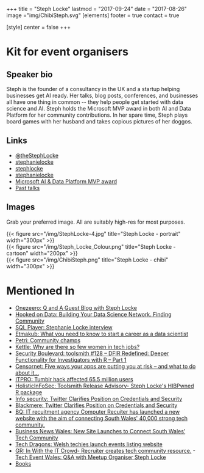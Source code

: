 +++
title = "Steph Locke"
lastmod = "2017-09-24"
date = "2017-08-26"
image ="img/ChibiSteph.svg"
[elements]
  footer = true
  contact = true



[style]
  center = false
+++

# Kit for event organisers

## Speaker bio

Steph is the founder of a consultancy in the UK and a startup helping businesses get AI ready. Her talks, blog posts, conferences, and businesses all have one thing in common -- they help people get started with data science and AI. Steph holds the Microsoft MVP award in both AI and Data Platform for her community contributions. In her spare time, Steph plays board games with her husband and takes copious pictures of her doggos.

## Links

- [<i class="fa fa-twitter" ></i> @theStephLocke](//twitter.com/theStephLocke)
- [<i class="fa fa-linkedin" ></i> stephanielocke](//uk.linkedin.com/in/stephanielocke)
- [<i class="fa fa-github" ></i> stephlocke](//github.com/stephlocke)
- [<i class="fa fa-amazon" ></i> stephanielocke](//amazon.com/author/stephanielocke)
- [Microsoft AI & Data Platform MVP award](//mvp.microsoft.com/en-us/mvp/Stephanie%20%20Locke-5001721)
- [Past talks](https://itsalocke.com/talks)

## Images

Grab your preferred image. All are suitably high-res for most purposes.

<div class="row">
<div class="col-lg-4">
{{< figure src="/img/StephLocke-4.jpg" title="Steph Locke - portrait" width="300px" >}}
</div>
<div class="col-lg-4">
{{< figure src="/img/Steph_Locke_Colour.png" title="Steph Locke - cartoon" width="200px" >}}
</div>
<div class="col-lg-4">
{{< figure src="/img/ChibiSteph.png" title="Steph Locke - chibi" width="300px" >}}
</div>
</div>

# Mentioned In

- [Onezeero: Q and A Guest Blog with Steph Locke](https://www.onezeero.co.uk/onezeero-blog/q-and-a-guest-blog-with-steph-locke)
- [Hooked on Data: Building Your Data Science Network. Finding Community](http://hookedondata.org/Building-Your-Data-Science-Network-Finding-Community/)
- [SQL Player: Stephanie Locke interview](https://sqlplayer.net/2017/09/asf-003-stephanie-locke-interview/)
- [Etmakub: What you need to know to start a career as a data scientist](https://etmakub.com/career-as-a-data-scientist/)
- [Petri: Community champs](https://www.petri.com/community-champs/stephanie-locke)
- [Kettle: Why are there so few women in tech jobs?](https://www.kettlemag.co.uk/why-are-there-so-few-women-in-tech-jobs/)
- [Security Boulevard: toolsmith #128 – DFIR Redefined: Deeper Functionality for Investigators with R – Part 1](https://securityboulevard.com/2017/10/toolsmith-128-dfir-redefined-deeper-functionality-for-investigators-with-r-part-1/)
- [Censornet: Five ways your apps are putting you at risk – and what to do about it…](https://www.censornet.com/resources/blog/2016/july/five-ways-your-apps-are-putting-you-at-risk-and-what-to-do-about-it/)
- [ITPRO: Tumblr hack affected 65.5 million users](http://www.itpro.co.uk/hacking/26647/tumblr-hack-affected-655-million-users)
- [HolisticInFoSec: Toolsmith Release Advisory- Steph Locke's HIBPwned R package](https://holisticinfosec.blogspot.co.uk/2016/07/toolsmith-release-advisory-steph-lockes.html)
- [Info security: Twitter Clarifies Position on Credentials and Security](https://www.infosecurity-magazine.com/news/twitter-clarifies-position/)
- [Blackmere: Twitter Clarifies Position on Credentials and Security](https://blackmereconsulting.com/twitter-clarifies-position-on-credentials-and-security/)
- [BQ: IT recuitment agency Computer Recuiter has launched a new website with the aim of connecting South Wales' 40,000 strong tech community.](http://www.bqlive.co.uk/ict-communications/2018/02/12/news/new-site-launches-to-connect-south-wales-tech-community-30534/)
- [Business News Wales: New Site Launches to Connect South Wales’ Tech Community](https://businessnewswales.com/new-site-launches-connect-south-wales-tech-community/)
- [Tech Dragons: Welsh techies launch events listing website](http://techdragons.wales/welsh-techies-launch-events-listing-website/)
- [GR: In With the IT Crowd- Recruiter creates tech community resource.](http://theglobalrecruiter.com/news/recruiter-creates-tech-community-resource/9355) -[Tech Event Wales: Q&A with Meetup Organiser Steph Locke](https://techevents.wales/qa-meetup-organiser-steph-locke/)
- [Books](https://itsalocke.com/company/books/)
